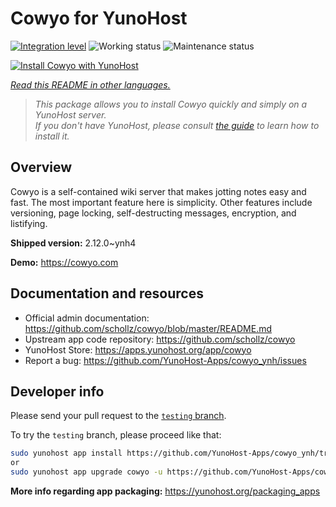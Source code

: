 <!--
N.B.: This README was automatically generated by <https://github.com/YunoHost/apps/tree/master/tools/readme_generator>
It shall NOT be edited by hand.
-->

# Cowyo for YunoHost

[![Integration level](https://dash.yunohost.org/integration/cowyo.svg)](https://ci-apps.yunohost.org/ci/apps/cowyo/) ![Working status](https://ci-apps.yunohost.org/ci/badges/cowyo.status.svg) ![Maintenance status](https://ci-apps.yunohost.org/ci/badges/cowyo.maintain.svg)

[![Install Cowyo with YunoHost](https://install-app.yunohost.org/install-with-yunohost.svg)](https://install-app.yunohost.org/?app=cowyo)

*[Read this README in other languages.](./ALL_README.md)*

> *This package allows you to install Cowyo quickly and simply on a YunoHost server.*  
> *If you don't have YunoHost, please consult [the guide](https://yunohost.org/install) to learn how to install it.*

## Overview

Cowyo is a self-contained wiki server that makes jotting notes easy and fast. The most important feature here is simplicity. Other features include versioning, page locking, self-destructing messages, encryption, and listifying.


**Shipped version:** 2.12.0~ynh4

**Demo:** <https://cowyo.com>
## Documentation and resources

- Official admin documentation: <https://github.com/schollz/cowyo/blob/master/README.md>
- Upstream app code repository: <https://github.com/schollz/cowyo>
- YunoHost Store: <https://apps.yunohost.org/app/cowyo>
- Report a bug: <https://github.com/YunoHost-Apps/cowyo_ynh/issues>

## Developer info

Please send your pull request to the [`testing` branch](https://github.com/YunoHost-Apps/cowyo_ynh/tree/testing).

To try the `testing` branch, please proceed like that:

```bash
sudo yunohost app install https://github.com/YunoHost-Apps/cowyo_ynh/tree/testing --debug
or
sudo yunohost app upgrade cowyo -u https://github.com/YunoHost-Apps/cowyo_ynh/tree/testing --debug
```

**More info regarding app packaging:** <https://yunohost.org/packaging_apps>
